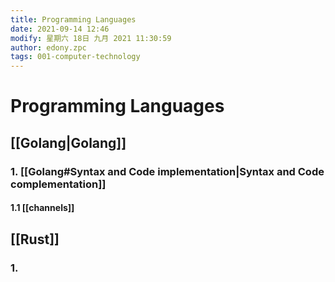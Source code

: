 ```yaml
---
title: Programming Languages
date: 2021-09-14 12:46
modify: 星期六 18日 九月 2021 11:30:59
author: edony.zpc
tags: 001-computer-technology
---
```


# Programming Languages

## [[Golang|Golang]]

### 1. [[Golang#Syntax and Code implementation|Syntax and Code complementation]]

#### 1.1 [[channels]]

## [[Rust]]

### 1. 